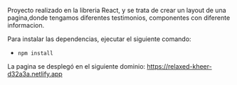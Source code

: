 
Proyecto realizado en la libreria React, y se trata de crear un layout de una pagina,donde tengamos diferentes testimonios, componentes con diferente informacion. 

Para instalar las dependencias, ejecutar el siguiente comando:
- `npm install`

La pagina se desplegó en el siguiente dominio: https://relaxed-kheer-d32a3a.netlify.app
